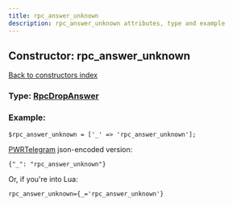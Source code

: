 ```yaml
---
title: rpc_answer_unknown
description: rpc_answer_unknown attributes, type and example
---
```

## Constructor: rpc\_answer\_unknown  
[Back to constructors index](index.md)






### Type: [RpcDropAnswer](../types/RpcDropAnswer.md)


### Example:

```
$rpc_answer_unknown = ['_' => 'rpc_answer_unknown'];
```  

[PWRTelegram](https://pwrtelegram.xyz) json-encoded version:

```
{"_": "rpc_answer_unknown"}
```


Or, if you're into Lua:  


```
rpc_answer_unknown={_='rpc_answer_unknown'}

```


